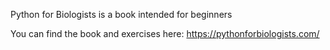 Python for Biologists is a book intended for beginners

You can find the book and exercises here:
https://pythonforbiologists.com/
